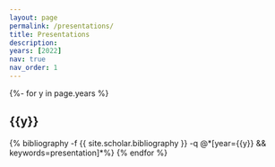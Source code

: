 ```yaml
---
layout: page
permalink: /presentations/
title: Presentations
description: 
years: [2022]
nav: true
nav_order: 1
---
```

<!-- _pages/publications.md -->
<div class="publications">
{%- for y in page.years %}
  <h2 class="year">{{y}}</h2>
  {% bibliography -f {{ site.scholar.bibliography }} -q @*[year={{y}} && keywords=presentation]*%}
{% endfor %}

</div>
